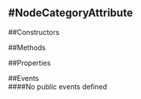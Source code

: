 #NodeCategoryAttribute
---
##Constructors 


##Methods  







##Properties  



##Events  
####No public events defined

